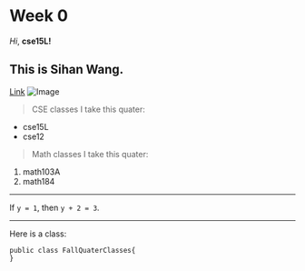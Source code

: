 # Week 0
*Hi*, **cse15L!**
## This is Sihan Wang.
[Link](https://ucsd.edu/)
![Image](https://en.wikipedia.org/wiki/University_of_California,_San_Diego#/media/File:University_of_California,_San_Diego_seal.svg)
> CSE classes I take this quater:
* cse15L
* cse12

> Math classes I take this quater:
1. math103A
2. math184

---
If `y = 1`, then `y + 2 = 3`.

---
Here is a class:
```
public class FallQuaterClasses{
}
```
